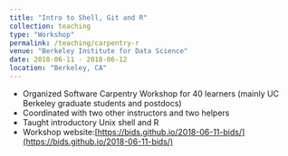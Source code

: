 ```yaml
---
title: "Intro to Shell, Git and R"
collection: teaching
type: "Workshop"
permalink: /teaching/carpentry-r
venue: "Berkeley Institute for Data Science"
date: 2018-06-11 - 2018-06-12
location: "Berkeley, CA"
---
```


* Organized Software Carpentry Workshop for 40 learners (mainly UC Berkeley graduate students and postdocs)
* Coordinated with two other instructors and two helpers
* Taught introductory Unix shell and R
* Workshop website:[https://bids.github.io/2018-06-11-bids/](https://bids.github.io/2018-06-11-bids/)